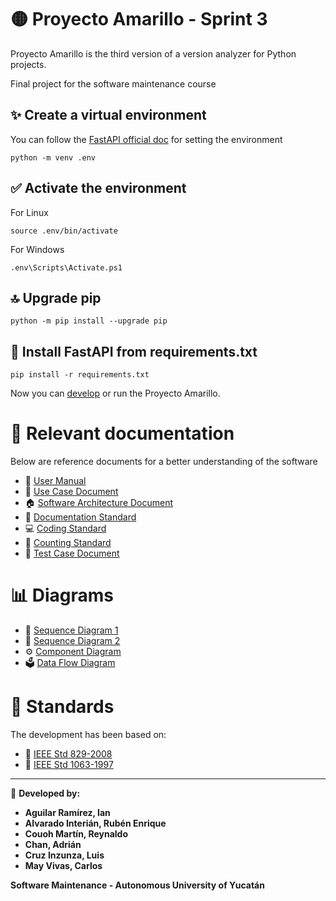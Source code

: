 # 🟡 Proyecto Amarillo - Sprint 3

Proyecto Amarillo is the third version of a version analyzer for Python projects.

Final project for the software maintenance course

## ✨ Create a virtual environment
You can follow the [FastAPI official doc](https://fastapi.tiangolo.com/virtual-environments/) for setting the environment

```
python -m venv .env
```

## ✅ Activate the environment
For Linux
```
source .env/bin/activate
```

For Windows
```
.env\Scripts\Activate.ps1
```

## 🔝 Upgrade pip
```
python -m pip install --upgrade pip
```

## 🧩 Install  FastAPI from requirements.txt
```
pip install -r requirements.txt
```

Now you can [develop](https://drive.google.com/file/d/1iRaDuLD3nGDrE7amMOMymPsEeLJml56V/view?usp=drive_link) or run the Proyecto Amarillo.

# 📄 Relevant documentation

Below are reference documents for a better understanding of the software

- 📘 [User Manual](https://drive.google.com/file/d/1ifrtXt85fqZzfBg_-Dw4XhP9f2VE4okW/view?usp=drive_link)
- 📜 [Use Case Document](https://drive.google.com/file/d/1Moo2twfObHsEMgw7SZVELFcceE7PYCaj/view?usp=drive_link)
- 🏠 [Software Architecture Document](https://drive.google.com/file/d/1EthuylpJR3ZsXpl995hnkcDuEO-J3DNV/view?usp=drive_link)
- 📝 [Documentation Standard](https://drive.google.com/file/d/1yCq_kNTOEDRO-jlwlk5y-Zp4QNNvQqFE/view?usp=drive_link)  
- 💻 [Coding Standard](https://drive.google.com/file/d/1iRaDuLD3nGDrE7amMOMymPsEeLJml56V/view?usp=drive_link)  
- 🔢 [Counting Standard](https://drive.google.com/file/d/125yMhLONDSrJn3Sx1Hwr5cDdFtnnbFzX/view?usp=drive_link)  
- 🧪 [Test Case Document](https://drive.google.com/file/d/1Eiu9CfQiBe_zDq_2pkHnwoh44xadxXAQ/view?usp=drive_link)  

# 📊 Diagrams

- 🔄 [Sequence Diagram 1](https://drive.google.com/file/d/1oZRFkw5oXVvNFa8wtXkOSTwmX11m_kkq/view?usp=drive_link)
- 🔄 [Sequence Diagram 2](https://drive.google.com/file/d/182QPbb0yk4txrZ7LtR659BjWgFUEoey9/view?usp=drive_link)
- ⚙️ [Component Diagram](https://drive.google.com/file/d/1fSp5jfqdDAcJihI2LB4Eckzo2ekXF2r1/view?usp=drive_link)
- 🗳️ [Data Flow Diagram](https://drive.google.com/file/d/14PTaiSZpc5fUoPyFlmfTshNn9Bx1gS3g/view?usp=drive_link)

# 📑 Standards

The development has been based on:

- 📑 [IEEE Std 829-2008](https://drive.google.com/file/d/15vx2gHoEi0NnRLDflxWi3i9klbsDRXfq/view?usp=drive_link)
- 📜 [IEEE Std 1063-1997](https://drive.google.com/file/d/1-V49ajgnfuqDhvasFaXf3WDkFoO0O1I8/view?usp=drive_link)

---  
📌 **Developed by:**  
- **Aguilar Ramírez, Ian**  
- **Alvarado Interián, Rubén Enrique**  
- **Couoh Martín, Reynaldo**  
- **Chan, Adrián**  
- **Cruz Inzunza, Luis**  
- **May Vivas, Carlos**  

**Software Maintenance - Autonomous University of Yucatán**